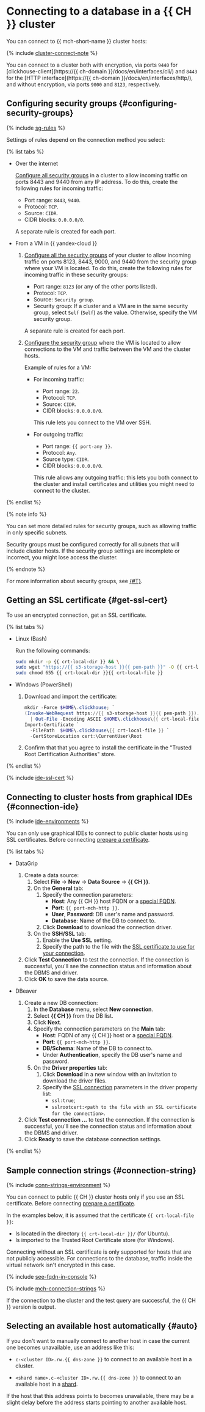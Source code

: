 # Connecting to a database in a {{ CH }} cluster

You can connect to {{ mch-short-name }} cluster hosts:

{% include [cluster-connect-note](../../_includes/mdb/cluster-connect-note.md) %}

You can connect to a cluster both with encryption, via ports `9440` for [clickhouse-client](https://{{ ch-domain }}/docs/en/interfaces/cli/) and `8443` for the [HTTP interface](https://{{ ch-domain }}/docs/en/interfaces/http/), and without encryption, via ports `9000` and `8123`, respectively.

## Configuring security groups {#configuring-security-groups}

{% include [sg-rules](../../_includes/mdb/sg-rules-connect.md) %}

Settings of rules depend on the connection method you select:


{% list tabs %}

- Over the internet

   [Configure all security groups](../../vpc/operations/security-group-update.md#add-rule) in a cluster to allow incoming traffic on ports 8443 and 9440 from any IP address. To do this, create the following rules for incoming traffic:

   * Port range: `8443`, `9440`.
   * Protocol: `TCP`.
   * Source: `CIDR`.
   * CIDR blocks: `0.0.0.0/0`.

   A separate rule is created for each port.

- From a VM in {{ yandex-cloud }}

   1. [Configure all the security groups](../../vpc/operations/security-group-update.md#add-rule) of your cluster to allow incoming traffic on ports 8123, 8443, 9000, and 9440 from the security group where your VM is located. To do this, create the following rules for incoming traffic in these security groups:

      * Port range: `8123` (or any of the other ports listed).
      * Protocol: `TCP`.
      * Source: `Security group`.
      * Security group: If a cluster and a VM are in the same security group, select `Self` (`Self`) as the value. Otherwise, specify the VM security group.

      A separate rule is created for each port.

   1. [Configure the security group](../../vpc/operations/security-group-update.md#add-rule) where the VM is located to allow connections to the VM and traffic between the VM and the cluster hosts.

      Example of rules for a VM:

      * For incoming traffic:
         * Port range: `22`.
         * Protocol: `TCP`.
         * Source: `CIDR`.
         * CIDR blocks: `0.0.0.0/0`.

         This rule lets you connect to the VM over SSH.

      * For outgoing traffic:
         * Port range: `{{ port-any }}`.
         * Protocol: ``Any``.
         * Source type: `CIDR`.
         * CIDR blocks: `0.0.0.0/0`.

         This rule allows any outgoing traffic: this lets you both connect to the cluster and install certificates and utilities you might need to connect to the cluster.

{% endlist %}


{% note info %}

You can set more detailed rules for security groups, such as allowing traffic in only specific subnets.

Security groups must be configured correctly for all subnets that will include cluster hosts. If the security group settings are incomplete or incorrect, you might lose access the cluster.

{% endnote %}

For more information about security groups, see [{#T}](../concepts/network.md#security-groups).

## Getting an SSL certificate {#get-ssl-cert}

To use an encrypted connection, get an SSL certificate.


{% list tabs %}

- Linux (Bash)

   Run the following commands:

  ```bash
  sudo mkdir -p {{ crt-local-dir }} && \
  sudo wget "https://{{ s3-storage-host }}{{ pem-path }}" -O {{ crt-local-dir }}{{ crt-local-file }} && \
  sudo chmod 655 {{ crt-local-dir }}{{ crt-local-file }}
  ```

- Windows (PowerShell)

   1. Download and import the certificate:
      ```powershell
      mkdir -Force $HOME\.clickhouse; `
      (Invoke-WebRequest https://{{ s3-storage-host }}{{ pem-path }}).RawContent.Split([Environment]::NewLine)[-31..-1] `
        | Out-File -Encoding ASCII $HOME\.clickhouse\{{ crt-local-file }}; `
      Import-Certificate `
        -FilePath  $HOME\.clickhouse\{{ crt-local-file }} `
        -CertStoreLocation cert:\CurrentUser\Root
      ```

   1. Confirm that that you agree to install the certificate in the "Trusted Root Certification Authorities" store.

{% endlist %}


{% include [ide-ssl-cert](../../_includes/mdb/mdb-ide-ssl-cert.md) %}

## Connecting to cluster hosts from graphical IDEs {#connection-ide}

{% include [ide-environments](../../_includes/mdb/mdb-ide-envs.md) %}

You can only use graphical IDEs to connect to public cluster hosts using SSL certificates. Before connecting [prepare a certificate](#get-ssl-cert).

{% list tabs %}

- DataGrip

   1. Create a data source:
      1. Select **File** → **New** → **Data Source** → **{{ CH }}**.
      1. On the **General** tab:
         1. Specify the connection parameters:
            * **Host**: Any {{ CH }} host FQDN or a [special FQDN](#auto).
            * **Port**: `{{ port-mch-http }}`.
            * **User**, **Password**: DB user's name and password.
            * **Database**: Name of the DB to connect to.
         1. Click **Download** to download the connection driver.
      1. On the **SSH/SSL** tab:
         1. Enable the **Use SSL** setting.
         1. Specify the path to the file with the [SSL certificate to use for your connection](#get-ssl-cert).
   1. Click **Test Connection** to test the connection. If the connection is successful, you'll see the connection status and information about the DBMS and driver.
   1. Click **OK** to save the data source.

- DBeaver

   1. Create a new DB connection:
      1. In the **Database** menu, select **New connection**.
      1. Select **{{ CH }}** from the DB list.
      1. Click **Next**.
      1. Specify the connection parameters on the **Main** tab:
         * **Host**: FQDN of any {{ CH }} host or a [special FQDN](#auto).
         * **Port**: `{{ port-mch-http }}`.
         * **DB/Schema**: Name of the DB to connect to.
         * Under **Authentication**, specify the DB user's name and password.
      1. On the **Driver properties** tab:
         1. Click **Download** in a new window with an invitation to download the driver files.
         1. Specify the [SSL connection](#get-ssl-cert) parameters in the driver property list:
            * `ssl:true`;
            * `sslrootcert:<path to the file with an SSL certificate for the connection>`.
   1. Click **Test connection ...** to test the connection. If the connection is successful, you'll see the connection status and information about the DBMS and driver.
   1. Click **Ready** to save the database connection settings.

{% endlist %}

## Sample connection strings {#connection-string}

{% include [conn-strings-environment](../../_includes/mdb/mdb-conn-strings-env.md) %}

You can connect to public {{ CH }} cluster hosts only if you use an SSL certificate. Before connecting [prepare a certificate](#get-ssl-cert).

In the examples below, it is assumed that the certificate `{{ crt-local-file }}`:

* Is located in the directory `{{ crt-local-dir }}/` (for Ubuntu).
* Is imported to the Trusted Root Certificate store (for Windows).

Connecting without an SSL certificate is only supported for hosts that are not publicly accessible. For connections to the database, traffic inside the virtual network isn't encrypted in this case.

{% include [see-fqdn-in-console](../../_includes/mdb/see-fqdn-in-console.md) %}

{% include [mch-connection-strings](../../_includes/mdb/mch-conn-strings.md) %}

If the connection to the cluster and the test query are successful, the {{ CH }} version is output.

## Selecting an available host automatically {#auto}

If you don't want to manually connect to another host in case the current one becomes unavailable, use an address like this:

* `c-<cluster ID>.rw.{{ dns-zone }}` to connect to an available host in a cluster.

* `<shard name>.c-<cluster ID>.rw.{{ dns-zone }}` to connect to an available host in a [shard](../concepts/sharding.md).

If the host that this address points to becomes unavailable, there may be a slight delay before the address starts pointing to another available host.
